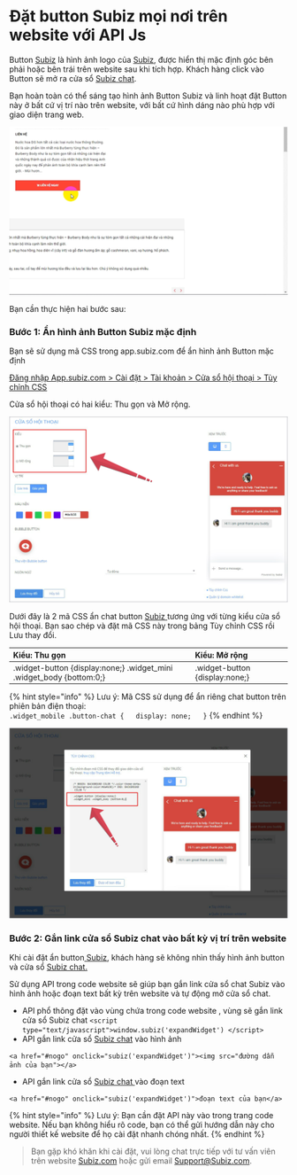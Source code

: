 # Đặt button Subiz mọi nơi trên website với API Js

Button [Subiz](https://subiz.com/vi/) là hình ảnh logo của [Subiz](https://subiz.com/vi/), được hiển thị mặc định góc bên phải hoặc bên trái trên website sau khi tích hợp. Khách hàng click vào Button sẽ mở ra cửa sổ [Subiz chat](https://subiz.com/vi/live-chat.html).

Bạn hoàn toàn có thể sáng tạo hình ảnh Button Subiz và linh hoạt đặt Button này ở bất cứ vị trí nào trên website, với bất cứ hình dáng nào phù hợp với giao diện trang web.

![S&#xE1;ng t&#x1EA1;o Button Subiz tr&#xEA;n website](../../../.gitbook/assets/tuy-chinh-button.gif)

Bạn cần thực hiện hai bước sau:

### Bước 1: Ẩn hình ảnh Button Subiz mặc định

Bạn sẽ sử dụng mã CSS trong app.subiz.com để ẩn hình ảnh Button mặc định

[Đăng nhập App.subiz.com &gt; Cài đặt &gt; Tài khoản &gt; Cửa sổ hội thoại &gt; Tùy chỉnh CSS](https://app.subiz.com/settings/widget-setting)

Cửa sổ hội thoại có hai kiểu: Thu gọn và Mở rộng. 

![C&#xE1;ch x&#xE1;c &#x111;&#x1ECB;nh ki&#x1EC3;u c&#x1EED;a s&#x1ED5; h&#x1ED9;i tho&#x1EA1;i Subiz tr&#xEA;n website](../../../.gitbook/assets/kieu-1.jpg)

Dưới đây là 2 mã CSS ẩn chat button [Subiz ](https://subiz.com/vi/) tương ứng với từng kiểu cửa sổ hội thoại. Bạn sao chép và đặt mã CSS này trong bảng Tùy chỉnh CSS rồi Lưu thay đổi.

|                     **Kiểu: Thu gọn** |                 **Kiểu: Mở rộng** |
| :--- | :--- |
| .widget-button {display:none;} .widget\_mini .widget\_body {bottom:0;} | .widget-button {display:none;} |

{% hint style="info" %}
Lưu ý: Mã CSS sử dụng để ẩn riêng chat button trên phiên bản điện thoại:  
`.widget_mobile .button-chat {  
display: none;  
}`
{% endhint %}

![D&#xE1;n m&#xE3; CSS &#x1EA9;n button Subiz](../../../.gitbook/assets/kieu-2.jpg)

###  **Bước 2: Gắn link cửa sổ Subiz chat vào bất kỳ vị trí trên website**

Khi cài đặt ẩn button[ Subiz](https://subiz.com/vi/), khách hàng sẽ không nhìn thấy hình ảnh button và cửa sổ [Subiz chat.](https://subiz.com/vi/live-chat.html)

Sử dụng API trong code website sẽ giúp bạn gắn link cửa sổ chat Subiz vào hình ảnh hoặc đoạn text bất kỳ trên website và tự động mở cửa sổ chat.

* API phổ thông đặt vào vùng chứa trong code website , vùng sẽ gắn link cửa sổ Subiz chat  `<script type="text/javascript">window.subiz('expandWidget') </script>` 
* API gắn link cửa sổ [Subiz chat](https://subiz.com/vi/live-chat.html) vào hình ảnh

```text
<a href="#nogo" onclick="subiz('expandWidget')"><img src="đường dẫn ảnh của bạn"></a>
```

* API gắn link cửa sổ [Subiz chat ](https://subiz.com/vi/live-chat.html)vào đoạn text

```text
<a href="#nogo" onclick="subiz('expandWidget')">đoạn text của bạn</a>
```

{% hint style="info" %}
Lưu ý: Bạn cần đặt API này vào trong trang code website. Nếu bạn không hiểu rõ code, bạn có thể gửi hướng dẫn này cho người thiết kế website để họ cài đặt nhanh chóng nhất.
{% endhint %}

> Bạn gặp khó khăn khi cài đặt, vui lòng chat trực tiếp với tư vấn viên trên website [Subiz.com](https://subiz.com/vi/) hoặc gửi email Support@Subiz.com.



